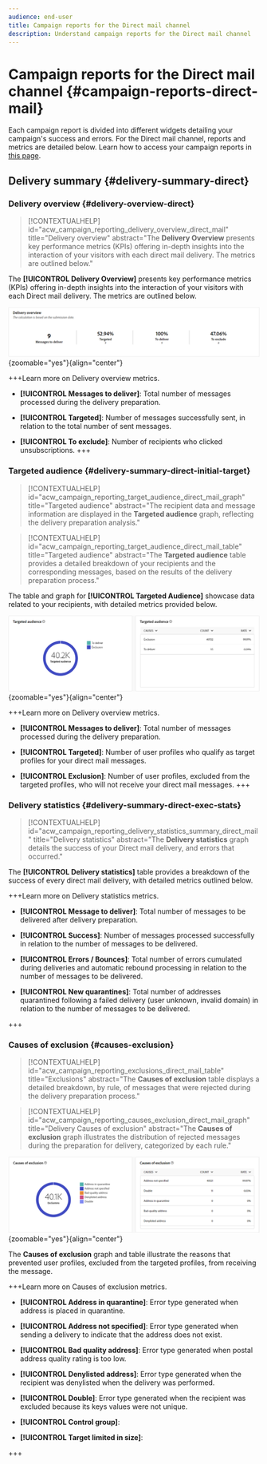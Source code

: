 ```yaml
---
audience: end-user
title: Campaign reports for the Direct mail channel
description: Understand campaign reports for the Direct mail channel
---
```

# Campaign reports for the Direct mail channel {#campaign-reports-direct-mail}

Each campaign report is divided into different widgets detailing your campaign's success and errors. For the Direct mail channel, reports and metrics are detailed below. Learn how to access your campaign reports in [this page](campaign-reports.md).

## Delivery summary {#delivery-summary-direct}

### Delivery overview {#delivery-overview-direct}

>[!CONTEXTUALHELP]
>id="acw_campaign_reporting_delivery_overview_direct_mail"
>title="Delivery overview"
>abstract="The **Delivery Overview** presents key performance metrics (KPIs) offering in-depth insights into the interaction of your visitors with each direct mail delivery. The metrics are outlined below."

The **[!UICONTROL Delivery Overview]** presents key performance metrics (KPIs) offering in-depth insights into the interaction of your visitors with each Direct mail delivery. The metrics are outlined below.

![](assets/direct-overview.png){zoomable="yes"}{align="center"}

+++Learn more on Delivery overview metrics.

* **[!UICONTROL Messages to deliver]**: Total number of messages processed during the delivery preparation.

* **[!UICONTROL Targeted]**: Number of messages successfully sent, in relation to the total number of sent messages.

* **[!UICONTROL To exclude]**: Number of recipients who clicked unsubscriptions.
+++

### Targeted audience {#delivery-summary-direct-initial-target}

>[!CONTEXTUALHELP]
>id="acw_campaign_reporting_target_audience_direct_mail_graph"
>title="Targeted audience"
>abstract="The recipient data and message information are displayed in the **Targeted audience** graph, reflecting the delivery preparation analysis."

>[!CONTEXTUALHELP]
>id="acw_campaign_reporting_target_audience_direct_mail_table"
>title="Targeted audience"
>abstract="The **Targeted audience** table provides a detailed breakdown of your recipients and the corresponding messages, based on the results of the delivery preparation process."

The table and graph for **[!UICONTROL Targeted Audience]** showcase data related to your recipients, with detailed metrics provided below.

![](assets/global_report_direct_mail_targeted_audience.png){zoomable="yes"}{align="center"}

+++Learn more on Delivery overview metrics.

* **[!UICONTROL Messages to deliver]**: Total number of messages processed during the delivery preparation.

* **[!UICONTROL Targeted]**: Number of user profiles who qualify as target profiles for your direct mail messages.

* **[!UICONTROL Exclusion]**: Number of user profiles, excluded from the targeted profiles, who will not receive your direct mail messages.
+++

### Delivery statistics {#delivery-summary-direct-exec-stats}

>[!CONTEXTUALHELP]
>id="acw_campaign_reporting_delivery_statistics_summary_direct_mail"
>title="Delivery statistics"
>abstract="The **Delivery statistics** graph details the success of your Direct mail delivery, and errors that occurred."

The **[!UICONTROL Delivery statistics]** table provides a breakdown of the success of every direct mail delivery, with detailed metrics outlined below.

+++Learn more on Delivery statistics metrics.

* **[!UICONTROL Message to deliver]**: Total number of messages to be delivered after delivery preparation.

* **[!UICONTROL Success]**: Number of messages processed successfully in relation to the number of messages to be delivered.

* **[!UICONTROL Errors / Bounces]**: Total number of errors cumulated during deliveries and automatic rebound processing in relation to the number of messages to be delivered.

* **[!UICONTROL New quarantines]**: Total number of addresses quarantined following a failed delivery (user unknown, invalid domain) in relation to the number of messages to be delivered.

+++

### Causes of exclusion {#causes-exclusion}

>[!CONTEXTUALHELP]
>id="acw_campaign_reporting_exclusions_direct_mail_table"
>title="Exclusions"
>abstract="The **Causes of exclusion** table displays a detailed breakdown, by rule, of messages that were rejected during the delivery preparation process."

>[!CONTEXTUALHELP]
>id="acw_campaign_reporting_causes_exclusion_direct_mail_graph"
>title="Delivery Causes of exclusion"
>abstract="The **Causes of exclusion** graph illustrates the distribution of rejected messages during the preparation for delivery, categorized by each rule."

![](assets/global_report_direct_mail_exclusions.png){zoomable="yes"}{align="center"}

The **Causes of exclusion** graph and table illustrate the reasons that prevented user profiles, excluded from the targeted profiles, from receiving the message.

+++Learn more on Causes of exclusion metrics.

* **[!UICONTROL Address in quarantine]**: Error type generated when address is placed in quarantine.

* **[!UICONTROL Address not specified]**: Error type generated when sending a delivery to indicate that the address does not exist.

* **[!UICONTROL Bad quality address]**: Error type generated when postal address quality rating is too low.

* **[!UICONTROL Denylisted address]**: Error type generated when the recipient was denylisted when the delivery was performed.

* **[!UICONTROL Double]**: Error type generated when the recipient was excluded because its keys values were not unique.

* **[!UICONTROL Control group]**: 

* **[!UICONTROL Target limited in size]**: 

+++
